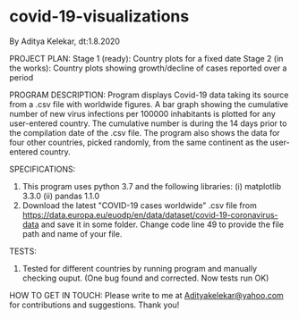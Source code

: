 # covid-19-visualizations
By Aditya Kelekar, dt:1.8.2020

PROJECT PLAN:
Stage 1 (ready): Country plots for a fixed date 
Stage 2 (in the works): Country plots showing growth/decline of cases reported over a period 

PROGRAM DESCRIPTION:
Program displays Covid-19 data taking its source from a .csv file with worldwide figures. 
A bar graph showing the cumulative number of new virus infections per 100000 inhabitants 
is plotted for any user-entered country. 
The cumulative number is during the 14 days prior to the compilation date of the .csv file. 
The program also shows the data for four other countries, picked randomly, 
from the same continent as the user-entered country. 

SPECIFICATIONS:
1. This program uses python 3.7 and the following libraries: 
(i) matplotlib 3.3.0
(ii) pandas 1.1.0
2. Download the latest "COVID-19 cases worldwide" .csv file from 
https://data.europa.eu/euodp/en/data/dataset/covid-19-coronavirus-data
and save it in some folder. 
Change code line 49 to provide the file path and name of your file. 

TESTS:
1. Tested for different countries by running program and manually checking ouput. 
(One bug found and corrected. Now tests run OK)

HOW TO GET IN TOUCH:
Please write to me at Adityakelekar@yahoo.com for contributions and suggestions.
Thank you!
